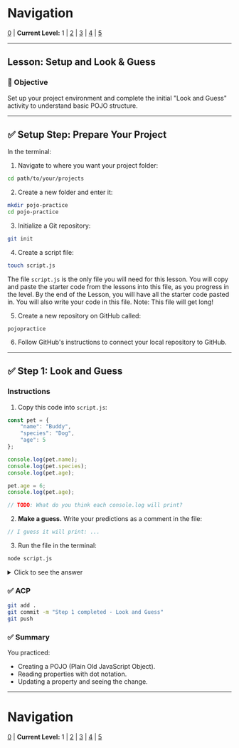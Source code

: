 # Navigation
[0](./lesson-4-pojo-lv0.md) | **Current Level:** 1 | [2](./lesson-4-pojo-lv2.md) | [3](./lesson-4-pojo-lv3.md) | [4](./lesson-4-pojo-lv4.md) | [5](./lesson-4-pojo-lv5.md)

---

## Lesson: Setup and Look & Guess

### 🎯 Objective

Set up your project environment and complete the initial "Look and Guess" activity to understand basic POJO structure.

---

## ✅ **Setup Step: Prepare Your Project**

In the terminal:

1. Navigate to where you want your project folder:

```bash
cd path/to/your/projects
```

2. Create a new folder and enter it:

```bash
mkdir pojo-practice
cd pojo-practice
```

3. Initialize a Git repository:

```bash
git init
```

4. Create a script file:

```bash
touch script.js
```

The file `script.js` is the only file you will need for this lesson. You will copy and paste the starter code from the lessons into this file, as you progress in the level. By the end of the Lesson, you will have all the starter code pasted in. You will also write your code in this file. Note: This file will get long!

5. Create a new repository on GitHub called:

```
pojopractice
```

6. Follow GitHub's instructions to connect your local repository to GitHub.

---

## ✅ **Step 1: Look and Guess**

### **Instructions**

1. Copy this code into `script.js`:

```js
const pet = {
    "name": "Buddy",
    "species": "Dog",
    "age": 5
};

console.log(pet.name);
console.log(pet.species);
console.log(pet.age);

pet.age = 6;
console.log(pet.age);

// TODO: What do you think each console.log will print?
```

2. **Make a guess.**
   Write your predictions as a comment in the file:

```js
// I guess it will print: ...
```

3. Run the file in the terminal:

```bash
node script.js
```

<details>
  <summary>Click to see the answer</summary>
  <div>
    <p><strong>Expected output:</strong></p>
    <pre>
Buddy
Dog
5
6
    </pre>
    <p><strong>Explanation:</strong></p>
    <ul>
      <li><code>console.log(pet.name)</code> prints: <code>Buddy</code></li>
      <li><code>console.log(pet.species)</code> prints: <code>Dog</code></li>
      <li><code>console.log(pet.age)</code> prints: <code>5</code> (original value)</li>
      <li><code>pet.age = 6</code> updates the age property to 6</li>
      <li><code>console.log(pet.age)</code> prints: <code>6</code> (updated value)</li>
    </ul>
  </div>
</details>

### ✅ **ACP**

```bash
git add .
git commit -m "Step 1 completed - Look and Guess"
git push
```

### ✅ **Summary**

You practiced:

* Creating a POJO (Plain Old JavaScript Object).
* Reading properties with dot notation.
* Updating a property and seeing the change.

---

# Navigation
[0](./lesson-4-pojo-lv0.md) | **Current Level:** 1 | [2](./lesson-4-pojo-lv2.md) | [3](./lesson-4-pojo-lv3.md) | [4](./lesson-4-pojo-lv4.md) | [5](./lesson-4-pojo-lv5.md)